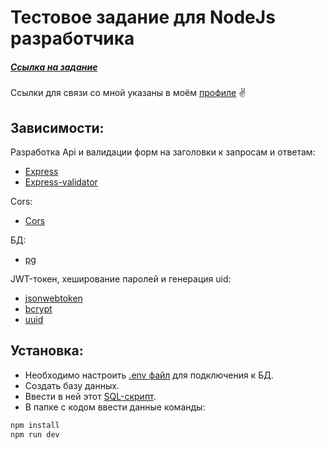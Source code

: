 # Тестовое задание для NodeJs разработчика

##### [Ссылка на задание](https://github.com/kisilya/test-tasks/tree/main/nodeJS)
Ссылки для связи со мной указаны в моём [профиле](https://github.com/evyz) ✌️

## Зависимости:

Разработка Api и валидации форм на заголовки к запросам и ответам:
-   [Express](https://www.npmjs.com/package/express)
-   [Express-validator](https://www.npmjs.com/package/express-validator)

Cors:
-   [Cors](https://www.npmjs.com/package/cors)
 
БД:
-   [pg](https://www.npmjs.com/package/pg)
  
JWT-токен, хеширование паролей и генерация uid:
-   [jsonwebtoken](https://www.npmjs.com/package/jsonwebtoken)
-   [bcrypt](https://www.npmjs.com/package/bcrypt)
-   [uuid](https://www.npmjs.com/package/uuid)

## Установка:

-   Необходимо настроить [.env файл](./.env) для подключения к БД.
-   Создать базу данных.
-   Ввести в ней этот [SQL-скрипт](./models/sql/script.sql).
-   В папке с кодом ввести данные команды:

```sh
npm install
npm run dev
```

<!-- Документация для API методов (в ближайшие дни допишется) -->
